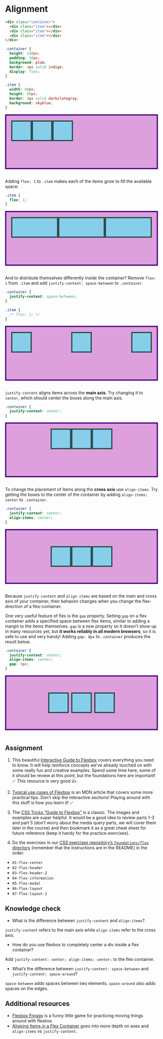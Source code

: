 # Alignment

```html
<div class="container">
  <div class="item"></div>
  <div class="item"></div>
  <div class="item"></div>
</div>
```

```css
.container {
  height: 140px;
  padding: 16px;
  background: plum;
  border: 4px solid indigo;
  display: flex;
}

.item {
  width: 60px;
  height: 60px;
  border: 4px solid darkslategray;
  background: skyblue;
}
```

<div class="container" style="height: 140px; padding: 16px; background: plum; border: 4px solid indigo; display: flex;">
  <div class="item" style="width: 60px; height: 60px; border: 4px solid darkslategray; background: skyblue;"></div>
  <div class="item" style="width: 60px; height: 60px; border: 4px solid darkslategray; background: skyblue;"></div>
  <div class="item" style="width: 60px; height: 60px; border: 4px solid darkslategray; background: skyblue;"></div>
</div>
</br>

Adding `flex: 1` to `.item` makes each of the items grow to fill the available space:

```css
.item {
  flex: 1;
}
```

<div class="container" style="height: 140px; padding: 16px; background: plum; border: 4px solid indigo; display: flex;">
  <div class="item" style="width: 60px; height: 60px; border: 4px solid darkslategray; background: skyblue; flex: 1;"></div>
  <div class="item" style="width: 60px; height: 60px; border: 4px solid darkslategray; background: skyblue; flex: 1;"></div>
  <div class="item" style="width: 60px; height: 60px; border: 4px solid darkslategray; background: skyblue; flex: 1;"></div>
</div>
</br>

And to distribute themselves differently inside the container?
Remove `flex: 1` from `.item` and add `justify-content: space-between` to `.container`.

```css
.container {
  justify-content: space-between;
}

.item {
  /* flex: 1; */
}
```


<div class="container" style="height: 140px; padding: 16px; background: plum; border: 4px solid indigo; display: flex; justify-content: space-between;">
  <div class="item" style="width: 60px; height: 60px; border: 4px solid darkslategray; background: skyblue;"></div>
  <div class="item" style="width: 60px; height: 60px; border: 4px solid darkslategray; background: skyblue;"></div>
  <div class="item" style="width: 60px; height: 60px; border: 4px solid darkslategray; background: skyblue;"></div>
</div>
</br>

`justify-content` aligns items across the **main axis**. Try changing it to `center`, which should center the boxes along the main axis.

```css
.container {
  justify-content: center;
}
```

<div class="container" style="height: 140px; padding: 16px; background: plum; border: 4px solid indigo; display: flex; justify-content: center;">
  <div class="item" style="width: 60px; height: 60px; border: 4px solid darkslategray; background: skyblue;"></div>
  <div class="item" style="width: 60px; height: 60px; border: 4px solid darkslategray; background: skyblue;"></div>
  <div class="item" style="width: 60px; height: 60px; border: 4px solid darkslategray; background: skyblue;"></div>
</div>
</br>

To change the placement of items along the **cross axis** use `align-items`. Try getting the boxes to the center of the container by adding `align-items: center` to `.container`.

```css
.container {
  justify-content: center;
  align-items: center;
}
```

<div class="container" style="height: 140px; padding: 16px; background: plum; border: 4px solid indigo; display: flex; justify-content: center; align-items: center;">
  <div class="item" style="width: 60px; height: 60px; border: 4px solid darkslategray; background: skyblue;"></div>
  <div class="item" style="width: 60px; height: 60px; border: 4px solid darkslategray; background: skyblue;"></div>
  <div class="item" style="width: 60px; height: 60px; border: 4px solid darkslategray; background: skyblue;"></div>
</div>
</br>

Because `justify-content` and `align-items` are based on the main and cross axis of your container, their behavior changes when you change the flex-direction of a flex-container.

One very useful feature of flex is the `gap` property. Setting `gap` on a flex container adds a specified space between flex items, similar to adding a margin to the items themselves. `gap` is a *new* property so it doesn’t show up in many resources yet, but **it works reliably in all modern browsers**, so it is safe to use and very handy! Adding `gap: 8px` to `.container` produces the result below.

```css
.container {
  justify-content: center;
  align-items: center;
  gap: 8px;
}
```


<div class="container" style="height: 140px; padding: 16px; background: plum; border: 4px solid indigo; display: flex; justify-content: center; align-items: center; gap: 8px;">
  <div class="item" style="width: 60px; height: 60px; border: 4px solid darkslategray; background: skyblue;"></div>
  <div class="item" style="width: 60px; height: 60px; border: 4px solid darkslategray; background: skyblue;"></div>
  <div class="item" style="width: 60px; height: 60px; border: 4px solid darkslategray; background: skyblue;"></div>
</div>
</br>

## Assignment

1. This beautiful <a href="https://www.joshwcomeau.com/css/interactive-guide-to-flexbox/" target="_blank" rel="noopener noreferrer">Interactive Guide to Flexbox</a> covers everything you need to know. It will help reinforce concepts we’ve already touched on with some really fun and creative examples. Spend some time here, some of it should be review at this point, but the foundations here are important! :white_check_mark: This resource is very good :thumbsup:.

2. <a href="https://developer.mozilla.org/en-US/docs/Web/CSS/CSS_Flexible_Box_Layout/Typical_Use_Cases_of_Flexbox" target="_blank" rel="noopener noreferrer">Typical use cases of Flexbox</a> is an MDN article that covers some more practical tips. Don’t skip the interactive sections! Playing around with this stuff is how you learn it! :white_check_mark:

3. The <a href="https://css-tricks.com/snippets/css/a-guide-to-flexbox/" target="_blank" rel="noopener noreferrer">CSS Tricks “Guide to Flexbox”</a> is a classic. The images and examples are super helpful. It would be a good idea to review parts 1-3 and part 5 (don’t worry about the media query parts, we will cover them later in the course) and then bookmark it as a great cheat sheet for future reference (keep it handy for the practice exercises).
4. Do the exercises in our <a href="https://github.com/TheOdinProject/css-exercises/tree/main/foundations/flex" target="_blank" rel="noopener noreferrer">CSS exercises repository’s `foundations/flex` directory</a> (remember that the instructions are in the README) in the order:
- `01-flex-center`
- `02-flex-header`
- `03-flex-header-2`
- `04-flex-information`
- `05-flex-modal`
- `06-flex-layout`
- `07-flex-layout-2`

## Knowledge check

* What is the difference between `justify-content` and `align-items`?

`justify-content` refers to the main axis while `align-items` refer to the cross axis.

* How do you use flexbox to completely center a div inside a flex container?

Add `justify-content: center; align-items: center;` to the flex container.

* What’s the difference between `justify-content: space-between` and `justify-content: space-around`?

`space-between` adds spaces between two elements. `space-around` also adds spaces on the edges.

## Additional resources

* <a href="https://flexboxfroggy.com/" target="_blank" rel="noopener noreferrer">Flexbox Froggy</a> is a funny little game for practicing moving things around with flexbox.
* <a href="https://developer.mozilla.org/en-US/docs/Web/CSS/CSS_Flexible_Box_Layout/Aligning_Items_in_a_Flex_Container" target="_blank" rel="noopener noreferrer">Aligning Items in a Flex Container</a> goes into more depth on axes and `align-items` vs `justify-content`.
